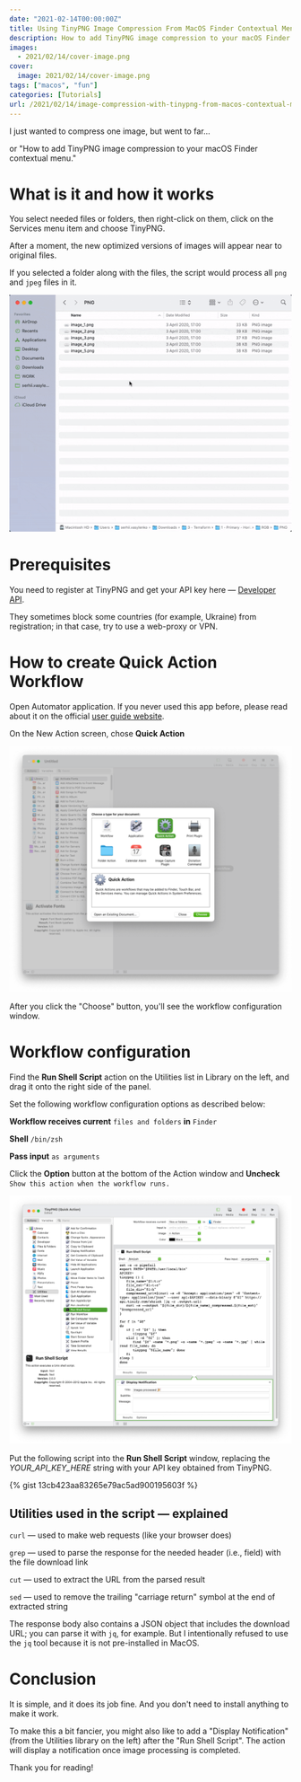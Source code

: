```yaml
---
date: "2021-02-14T00:00:00Z"
title: Using TinyPNG Image Compression From MacOS Finder Contextual Menu
description: How to add TinyPNG image compression to your macOS Finder contextual menu
images: 
  - 2021/02/14/cover-image.png
cover:
  image: 2021/02/14/cover-image.png
tags: ["macos", "fun"]
categories: [Tutorials]
url: /2021/02/14/image-compression-with-tinypng-from-macos-contextual-menu.html
---
```

I just wanted to compress one image, but went to far...

or "How to add TinyPNG image compression to your macOS Finder contextual menu."

# What is it and how it works
You select needed files or folders, then right-click on them, click on the Services menu item and choose TinyPNG.

After a moment, the new optimized versions of images will appear near to original files.

If you selected a folder along with the files, the script would process all `png` and `jpeg` files in it.

![](context_menu_full_compressed.gif)

# Prerequisites
You need to register at TinyPNG and get your API key here — [Developer API](https://tinypng.com/developers).

They sometimes block some countries (for example, Ukraine) from registration; in that case, try to use a web-proxy or VPN.

# How to create Quick Action Workflow
Open Automator application. If you never used this app before, please read about it on the official [user guide website](https://support.apple.com/guide/automator/create-a-workflow-aut7cac58839/2.10/mac/11.0).

On the New Action screen, chose **Quick Action**

![](quick_action_compressed.png)

After you click the "Choose" button, you'll see the workflow configuration window.

# Workflow configuration
Find the **Run Shell Script** action on the Utilities list in Library on the left, and drag it onto the right side of the panel.

Set the following workflow configuration options as described below:

**Workflow receives current** `files and folders` **in** `Finder`

**Shell** `/bin/zsh`

**Pass input** `as arguments`

Click the **Option** button at the bottom of the Action window and **Uncheck** `Show this action when the workflow runs.`

![](run_shell_script_compressed.png)

Put the following script into the **Run Shell Script** window, replacing the *YOUR_API_KEY_HERE* string with your API key obtained from TinyPNG.

{% gist 13cb423aa83265e79ac5ad900195603f %}

## Utilities used in the script — explained

`curl` — used to make web requests (like your browser does)

`grep` — used to parse the response for the needed header (i.e., field) with the file download link

`cut` — used to extract the URL from the parsed result

`sed` — used to remove the trailing "carriage return" symbol at the end of extracted string

The response body also contains a JSON object that includes the download URL; you can parse it with `jq`, for example. But I intentionally refused to use the `jq` tool because it is not pre-installed in MacOS.

# Conclusion

It is simple, and it does its job fine. And you don't need to install anything to make it work.

To make this a bit fancier, you might also like to add a "Display Notification" (from the Utilities library on the left) after the "Run Shell Script". The action will display a notification once image processing is completed.

Thank you for reading!